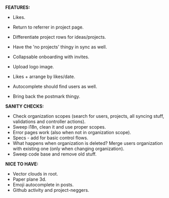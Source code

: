 __FEATURES:__
 * Likes.
 * Return to referrer in project page.
 * Differentiate project rows for ideas/projects. 
 
 * Have the 'no projects' thingy in sync as well.
 * Collapsable onboarding with invites.
 * Upload logo image.
 * Likes + arrange by likes/date.
 * Autocomplete should find users as well.
 * Bring back the postmark thingy.
 
__SANITY CHECKS:__
 * Check organization scopes (search for users, projects, all syncing stuff, validations and controller actions).
 * Sweep i18n, clean it and use proper scopes.
 * Error pages work (also when not in organization scope).
 * Specs - add for basic control flows.
 * What happens when organization is deleted? Merge users organization with existing one (only when changing organization).
 * Sweep code base and remove old stuff.
 
__NICE TO HAVE:__
 * Vector clouds in root.
 * Paper plane 3d.
 * Emoji autocomplete in posts.
 * Github activity and project-neggers.
